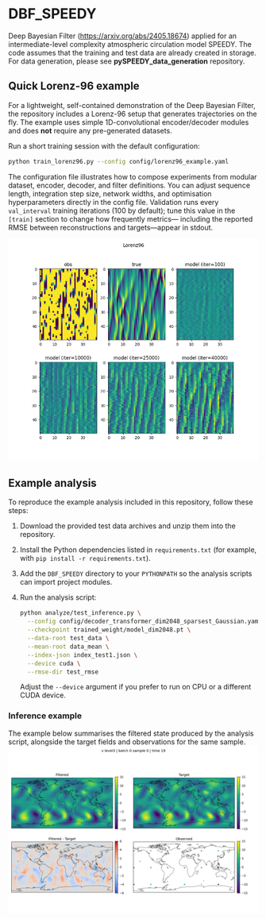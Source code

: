 # DBF_SPEEDY
Deep Bayesian Filter (https://arxiv.org/abs/2405.18674) applied for an intermediate-level complexity atmospheric circulation model SPEEDY. 
The code assumes that the training and test data are already created in storage. For data generation, please see **pySPEEDY_data_generation** repository.

## Quick Lorenz-96 example

For a lightweight, self-contained demonstration of the Deep Bayesian Filter, the repository includes a Lorenz-96 setup that generates trajectories on the fly. The example uses simple 1D-convolutional encoder/decoder modules and does **not** require any pre-generated datasets.

Run a short training session with the default configuration:

```bash
python train_lorenz96.py --config config/lorenz96_example.yaml
```

The configuration file illustrates how to compose experiments from modular dataset, encoder, decoder, and filter definitions. You can adjust sequence length, integration step size, network widths, and optimisation hyperparameters directly in the config file. Validation runs every `val_interval` training iterations (100 by default); tune this value in the `[train]` section to change how frequently metrics— including the reported RMSE between reconstructions and targets—appear in stdout.

![Inference example](example_Lorenz.png)

## Example analysis

To reproduce the example analysis included in this repository, follow these steps:

1. Download the provided test data archives and unzip them into the repository.
2. Install the Python dependencies listed in `requirements.txt` (for example, with `pip install -r requirements.txt`).
3. Add the `DBF_SPEEDY` directory to your `PYTHONPATH` so the analysis scripts can import project modules.
4. Run the analysis script:

   ```bash
   python analyze/test_inference.py \
     --config config/decoder_transformer_dim2048_sparsest_Gaussian.yaml \
     --checkpoint trained_weight/model_dim2048.pt \
     --data-root test_data \
     --mean-root data_mean \
     --index-json index_test1.json \
     --device cuda \
     --rmse-dir test_rmse
   ```

   Adjust the `--device` argument if you prefer to run on CPU or a different CUDA device.

### Inference example

The example below summarises the filtered state produced by the analysis script, alongside the target fields and observations for the same sample.
![Inference example](v_level3_batch0000_sample0000_time19.png)
